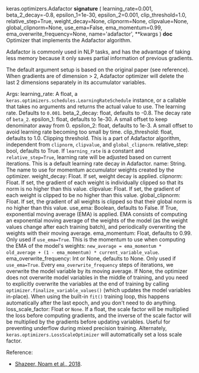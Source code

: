 keras.optimizers.Adafactor
__signature__
(
  learning_rate=0.001,
  beta_2_decay=-0.8,
  epsilon_1=1e-30,
  epsilon_2=0.001,
  clip_threshold=1.0,
  relative_step=True,
  weight_decay=None,
  clipnorm=None,
  clipvalue=None,
  global_clipnorm=None,
  use_ema=False,
  ema_momentum=0.99,
  ema_overwrite_frequency=None,
  name='adafactor',
  **kwargs
)
__doc__
Optimizer that implements the Adafactor algorithm.

Adafactor is commonly used in NLP tasks, and has the advantage
of taking less memory because it only saves partial information of previous
gradients.

The default argument setup is based on the original paper (see reference).
When gradients are of dimension > 2, Adafactor optimizer will delete the
last 2 dimensions separately in its accumulator variables.

Args:
    learning_rate: A float, a
        `keras.optimizers.schedules.LearningRateSchedule` instance, or
        a callable that takes no arguments and returns the actual value to
        use. The learning rate. Defaults to `0.001`.
    beta_2_decay: float, defaults to -0.8. The decay rate of `beta_2`.
    epsilon_1: float, defaults to 1e-30. A small offset to keep denominator
        away from 0.
    epsilon_2: float, defaults to 1e-3. A small offset to avoid learning
        rate becoming too small by time.
    clip_threshold: float, defaults to 1.0. Clipping threshold. This is a
        part of Adafactor algorithm, independent from `clipnorm`,
        `clipvalue`, and `global_clipnorm`.
    relative_step: bool, defaults to True. If `learning_rate` is a
        constant and `relative_step=True`, learning rate will be adjusted
        based on current iterations. This is a default learning rate decay
        in Adafactor.
    name: String. The name to use
      for momentum accumulator weights created by
      the optimizer.
    weight_decay: Float. If set, weight decay is applied.
    clipnorm: Float. If set, the gradient of each weight is individually
      clipped so that its norm is no higher than this value.
    clipvalue: Float. If set, the gradient of each weight is clipped to be
      no higher than this value.
    global_clipnorm: Float. If set, the gradient of all weights is clipped
      so that their global norm is no higher than this value.
    use_ema: Boolean, defaults to False. If True, exponential moving average
      (EMA) is applied. EMA consists of computing an exponential moving
      average of the weights of the model (as the weight values change after
      each training batch), and periodically overwriting the weights with
      their moving average.
    ema_momentum: Float, defaults to 0.99. Only used if `use_ema=True`.
      This is the momentum to use when computing
      the EMA of the model's weights:
      `new_average = ema_momentum * old_average + (1 - ema_momentum) *
      current_variable_value`.
    ema_overwrite_frequency: Int or None, defaults to None. Only used if
      `use_ema=True`. Every `ema_overwrite_frequency` steps of iterations,
      we overwrite the model variable by its moving average.
      If None, the optimizer
      does not overwrite model variables in the middle of training, and you
      need to explicitly overwrite the variables at the end of training
      by calling `optimizer.finalize_variable_values()`
      (which updates the model
      variables in-place). When using the built-in `fit()` training loop,
      this happens automatically after the last epoch,
      and you don't need to do anything.
    loss_scale_factor: Float or `None`. If a float, the scale factor will
      be multiplied the loss before computing gradients, and the inverse of
      the scale factor will be multiplied by the gradients before updating
      variables. Useful for preventing underflow during mixed precision
      training. Alternately, `keras.optimizers.LossScaleOptimizer` will
      automatically set a loss scale factor.


Reference:

- [Shazeer, Noam et al., 2018](https://arxiv.org/abs/1804.04235).
